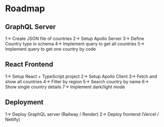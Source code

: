 # Roadmap

## GraphQL Server

1-> Create JSON file of countries
2-> Setup Apollo Server
3-> Define Country type in schema
4-> Implement query to get all countries
5-> Implement query to get one country by code

## React Frontend

1-> Setup React + TypeScript project
2-> Setup Apollo Client
3-> Fetch and show all countries
4-> Filter by region
5-> Search country by name
6-> Show single country details
7-> Implement dark/light mode

## Deployment

1-> Deploy GraphQL server (Railway / Render)
2-> Deploy frontend (Vercel / Netlify)
